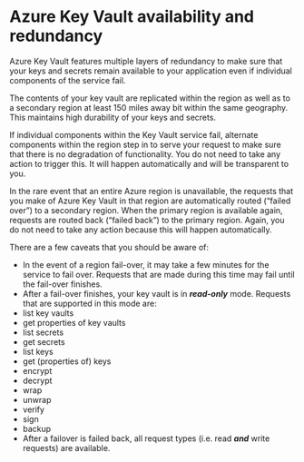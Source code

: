 <properties
	pageTitle="What to do in the event of an Azure service disruption that impacts Azure Key Vault | Microsoft Azure"
	description="Learn what to do in the event of an Azure service disruption that impacts Azure Key Vault."
	services="key-vault"
	documentationCenter=""
	authors="adamglick"
	manager="mbaldwin"
	editor=""/>

<tags
	ms.service="key-vault"
	ms.workload="key-vault"
	ms.tgt_pltfrm="na"
	ms.devlang="na"
	ms.topic="article"
	ms.date="05/17/2016"
	ms.author="sumedhb;aglick"/>


# Azure Key Vault availability and redundancy

Azure Key Vault features multiple layers of redundancy to make sure that your keys and secrets remain available to your application even if individual components of the service fail.

The contents of your key vault are replicated within the region as well as to a secondary region at least 150 miles away bit within the same geography. This maintains high durability of your keys and secrets.

If individual components within the Key Vault service fail, alternate components within the region step in to serve your request to make sure that there is no degradation of functionality. You do not need to take any action to trigger this. It will happen automatically and will be transparent to you.

In the rare event that an entire Azure region is unavailable, the requests that you make of Azure Key Vault in that region are automatically routed (“failed over”) to a secondary region. When the primary region is available again, requests are routed back (“failed back”) to the primary region. Again, you do not need to take any action because this will happen automatically.

There are a few caveats that you should be aware of:

* In the event of a region fail-over, it may take a few minutes for the service to fail over. Requests that are made during this time may fail until the fail-over finishes.
* After a fail-over finishes, your key vault is in ___read-only___ mode. Requests that are supported in this mode are:
 * list key vaults
 * get properties of key vaults
 * list secrets
 * get secrets
 * list keys
 * get (properties of) keys
 * encrypt
 * decrypt
 * wrap
 * unwrap
 * verify
 * sign
 * backup
* After a failover is failed back, all request types (i.e. read ___and___ write requests) are available.

